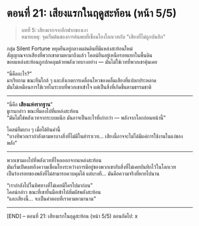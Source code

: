# ตอนที่ 21: เสียงแรกในฤดูสะท้อน (หน้า 5/5)

> บทที่ 5: เสียงแรกจากอีกฟากของเงา  
> หมายเหตุ: จุดเริ่มต้นของการค้นพบที่เชื่อมโยงโลกเวทกับ "เสียงที่ไม่ถูกบันทึก"

กลุ่ม Silent Fortune หยุดยืนอยู่กลางแผ่นดินที่มีแหล่งสะท้อนใหม่  
สัญญาณจากเสียงที่พวกเขาตามหามาถึงแล้ว ไคลน์ยืนอยู่เหนือรอยแยกในพื้นดิน  
ขอบแหล่งสะท้อนถูกปกคลุมด้วยพลังเวทบางอย่าง — มันไม่ใช่เวทที่พวกเขาคุ้นเคย

“นี่คืออะไร?”  
มาเรียถาม ขณะยืนใกล้ ๆ และสังเกตการเคลื่อนไหวของคลื่นเสียงที่แปลกประหลาด  
มันไม่เหมือนการใช้เวทในระบบที่พวกเขาเข้าใจ แต่เป็นสิ่งที่เกิดขึ้นตามธรรมชาติ

---

“นี่คือ **เสียงแห่งรากฐาน**”  
ธูเรนกล่าว ขณะที่มองไปที่แหล่งสะท้อน  
“มันไม่ใช่พลังเวทจากระบบผนึก มันอาจเป็นอะไรที่เก่ากว่า — พลังจากโลกก่อนหน้านี้”

ไคลน์ยิ้มบาง ๆ เมื่อได้ยินคำนี้  
"บางทีพวกเรากำลังตามหาบางสิ่งที่ไม่มีในตำราเวท... เสียงนี้อาจจะไม่ได้มีแค่การใช้งานในแง่ของพลัง"

---

พวกเขามองไปที่พลังเวทที่ไหลออกจากแหล่งสะท้อน  
มันเริ่มเปิดเผยถึงความเชื่อมโยงระหว่างการมีอยู่ของพวกเขากับสิ่งที่ไม่เคยบันทึกไว้ในโลกเวท  
เป็นร่องรอยของพลังที่ไม่สามารถควบคุมได้ แต่บางที... มันคือความจริงที่หายไปนาน

“เรากำลังไปในทิศทางที่ไม่เคยมีใครไปมาก่อน”  
ไคลน์กล่าว ขณะที่เขายื่นมือเข้าไปสัมผัสพลังสะท้อน  
“และเสียงนี้... จะเป็นคำตอบที่เราตามหามานาน”

---

[END] – ตอนที่ 21: เสียงแรกในฤดูสะท้อน (หน้า 5/5)
ตอนถัดไป: x
